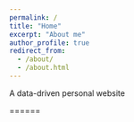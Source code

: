 ```yaml
---
permalink: /
title: "Home"
excerpt: "About me"
author_profile: true
redirect_from: 
  - /about/
  - /about.html
---
```



A data-driven personal website

======
